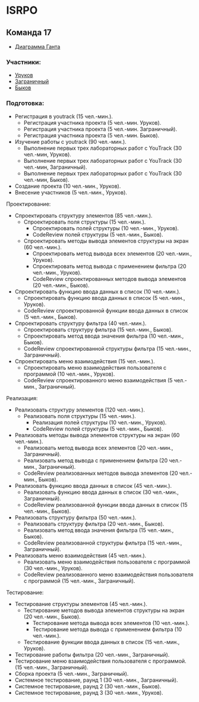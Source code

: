 # ISRPO
## Команда 17
 - [Диаграмма Ганта](https://cloud.gantter.com/ganttercloud/index.html#fileID=7ab0873ef3ce4836a02b8d74796d5cef&amode=cloud)
### Участники:
 - [Уруков](https://github.com/URUKOVV)
 - [Заграничный](https://github.com/zagran-d)
 - [Быков](https://github.com/MaRoL-s)

### Подготовка:

 - Регистрация в youtrack (15 чел.-мин.).
	- Регистрация участника проекта (5 чел.-мин. Уруков).
	- Регистрация участника проекта (5 чел.-мин. Заграничный).
	- Регистрация участника проекта (5 чел.-мин. Быков).
 - Изучение работы с youtrack (90 чел.-мин.).
	- Выполнение первых трех лабораторных работ с YouTrack (30 чел.-мин, Уруков).
	- Выполнение первых трех лабораторных работ с YouTrack (30 чел.-мин, Заграничный).
	- Выполнение первых трех лабораторных работ с YouTrack (30 чел.-мин, Быков).  
 - Создание проекта (10 чел.-мин., Уруков). 
 - Внесение участников (5 чел.-мин., Уруков).

Проектирование:

 - Спроектировать структуру элементов (85 чел.-мин.).
	- Спроектировать поля структуры (15 чел.-мин.).
		- Спроектировать полей структуры (10 чел.-мин., Уруков).
		- CodeReview полей структуры (5 чел.-мин., Быков).
	- Спроектировать методы вывода элементов структуры на экран (60 чел.-мин.).
		- Спроектировать метод вывода всех элементов (20 чел.-мин., Уруков).
		- Спроектировать метод вывода с применением фильтра (20 чел.-мин., Уруков).
		- CodeReview спроектированных методов вывода элементов (20 чел.-мин., Быков).
  - Спроектировать функцию ввода данных в список (10 чел.-мин.).
	- Спроектировать функцию ввода данных в список (5 чел.-мин., Уруков).
	- CodeReview спроектированной функции ввода данных в список (5 чел.-мин., Быков).
 - Спроектировать структуру фильтра (40 чел.-мин.).
	- Спроектировать структуру фильтра (15 чел.-мин., Быков).
	- Спроектировать метод ввода значения фильтра (10 чел.-мин., Быков).
	- CodeReview спроектированной структуры фильтра (15 чел.-мин., Заграничный).  
 - Спроектировать меню взаимодействия (15 чел.-мин.).
	- Спроектировать меню взаимодействия пользователя с программой (10 чел.-мин., Уруков).
	- CodeReview спроектированного меню взаимодействия (5 чел.-мин., Заграничный).

Реализация:

 - Реализовать структуру элементов (120 чел.-мин.).
	- Реализовать поля структуры (15 чел.-мин.).
		- Реализация полей структуры (10 чел.-мин., Уруков).
		- CodeReview полей структуры (5 чел.-мин., Быков).
  - Реализовать методы вывода элементов структуры на экран (60 чел.-мин.).
	- Реализовать метод вывода всех элементов (20 чел.-мин., Заграничный).
	- Реализовать метод вывода с применением фильтра (20 чел.-мин., Заграничный).
	- CodeReview реализованных методов вывода элементов (20 чел.-мин., Быков).
  - Реализовать функцию ввода данных в список (45 чел.-мин.).
	- Реализовать функцию ввода данных в список (30 чел.-мин., Заграничный).
	- CodeReview реализованной функции ввода данных в список (15 чел.-мин., Быков).
 - Реализовать структуру фильтра (50 чел.-мин.).
	- Реализовать структуру фильтра (20 чел.-мин., Быков).
	- Реализовать метод ввода значения фильтра (15 чел.-мин., Быков).
	- CodeReview реализованной структуры фильтра (15 чел.-мин., Заграничный).  
 - Реализовать меню взаимодействия (45 чел.-мин.).
	- Реализовать меню взаимодействия пользователя с программой (30 чел.-мин., Уруков).
	- CodeReview реализованного меню взаимодействия пользователя с программой (15 чел.-мин., Заграничный).

Тестирование:

 - Тестирование структуры элементов (45 чел.-мин.).
	- Тестирование методов вывода элементов структуры на экран (20 чел.-мин., Быков).
		- Тестирование метода вывода всех элементов (10 чел.-мин.).
		- Тестирование метода вывода с применением фильтра (10 чел.-мин.).
	- Тестирование функции ввода данных в список (15 чел.-мин., Уруков).  
 - Тестирование работы фильтра (20 чел.-мин., Заграничный). 
 - Тестирование меню взаимодействия пользователя с программой. (15 чел.-мин., Заграничный). 
 - Сборка проекта (5 чел.-мин., Заграничный). 
 - Системное тестирование, раунд 1 (30 чел.-мин., Заграничный). 
 - Системное тестирование, раунд 2 (30 чел.-мин., Быков). 
 - Системное тестирование, раунд 3 (30 чел.-мин., Уруков).
 
